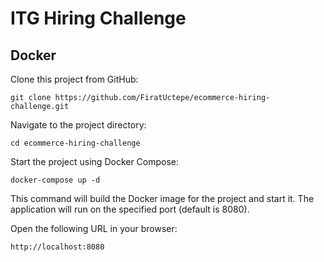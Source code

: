 
# ITG Hiring Challenge




## Docker
Clone this project from GitHub:

``git clone https://github.com/FiratUctepe/ecommerce-hiring-challenge.git``

Navigate to the project directory:

``
  cd ecommerce-hiring-challenge
``

Start the project using Docker Compose:

``
docker-compose up -d
``

This command will build the Docker image for the project and start it. The application will run on the specified port (default is 8080).

Open the following URL in your browser:

``http://localhost:8080``

